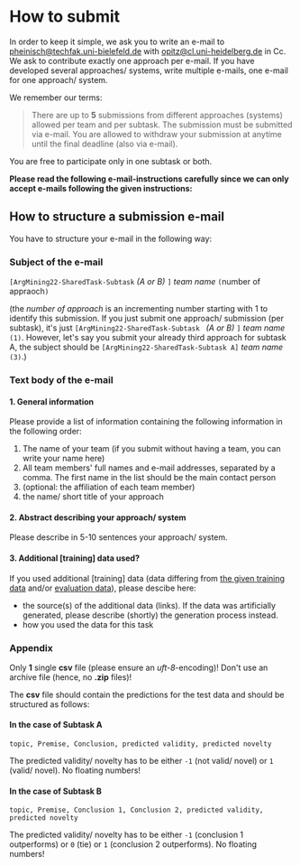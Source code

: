 # How to submit

In order to keep it simple, we ask you to write an e-mail to <pheinisch@techfak.uni-bielefeld.de> with <opitz@cl.uni-heidelberg.de> in Cc. We ask to contribute exactly one approach per e-mail. If you have developed several approaches/ systems, write multiple e-mails, one e-mail for one approach/ system.

We remember our terms:

> There are up to **5** submissions from different approaches (systems) allowed per team and per subtask. The submission must be submitted via e-mail. You are allowed to withdraw your submission at anytime until the final deadline (also via e-mail).

You are free to participate only in one subtask or both.

**Please read the following e-mail-instructions carefully since we can only accept e-mails following the given instructions:**

## How to structure a submission e-mail

You have to structure your e-mail in the following way:

### Subject of the e-mail

``[ArgMining22-SharedTask-Subtask`` _(A or B)_ ``]`` _team name_ ``(``number of appraoch``)``

(the _number of approach_ is an incrementing number starting with 1 to identify this submission. If you just submit one approach/ submission (per subtask), it's just ``[ArgMining22-SharedTask-Subtask `` _(A or B)_ ``]`` _team name_ ``(1)``. However, let's say you submit your already third approach for subtask A, the subject should be ``[ArgMining22-SharedTask-Subtask A]`` _team name_ ``(3)``.)

### Text body of the e-mail

#### 1. General information

Please provide a list of information containing the following information in the following order:

1. The name of your team (if you submit without having a team, you can write your name here)
2. All team members' full names and e-mail addresses, separated by a comma. The first name in the list should be the main contact person
3. (optional: the affiliation of each team member)
4. the name/ short title of your approach

#### 2. Abstract describing your approach/ system

Please describe in 5-10 sentences your approach/ system.

#### 3. Additional [training] data used?

If you used additional [training] data (data differing from [the given training data](https://github.com/phhei/ArgsValidNovel/blob/gh-pages/TaskA_train.csv) and/or [evaluation data](https://github.com/phhei/ArgsValidNovel/blob/gh-pages/TaskA_dev.csv)), please descibe here:

- the source(s) of the additional data (links). If the data was artificially generated, please describe (shortly) the generation process instead.
- how you used the data for this task

### Appendix

Only **1** single **csv** file (please ensure an _uft-8_-encoding)! Don't use an archive file (hence, no **.zip** files)!

The **csv** file should contain the predictions for the test data and should be structured as follows:

#### In the case of Subtask A

``topic, Premise, Conclusion, predicted validity, predicted novelty``

The predicted validity/ novelty has to be either ``-1`` (not valid/ novel) or ``1`` (valid/ novel). No floating numbers!

#### In the case of Subtask B

``topic, Premise, Conclusion 1, Conclusion 2, predicted validity, predicted novelty``

The predicted validity/ novelty has to be either ``-1`` (conclusion 1 outperforms) or ``0`` (tie) or ``1`` (conclusion 2 outperforms). No floating numbers!
